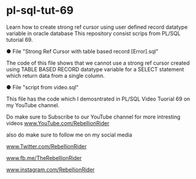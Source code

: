 # pl-sql-tut-69
Learn how to create strong ref cursor using user defined record datatype variable in oracle database
This repository consist scrips from PL/SQL tutorial 69.

● File "Strong Ref Cursor with table based record [Error].sql"

The code of this file shows that we cannot use a strong ref cursor created using TABLE BASED RECORD datatype variable 
for a SELECT statement which return data from a single column.

● File "script from video.sql"

This file has the code which I demosntrated in PL/SQL Video Tuorial 69 on my YouTube channel.


Do make sure to Subscribe to our YouTube channel for more intresting videos
www.YouTube.com/RebellionRider

also do make sure to follow me on my social media 

www.Twitter.com/RebellionRider

www.fb.me/TheRebellionRider

www.instagram.com/RebellionRider
